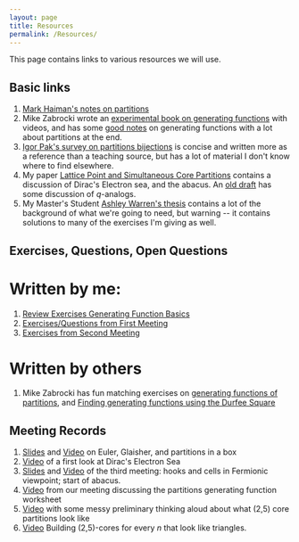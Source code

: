 ```yaml
---
layout: page
title: Resources
permalink: /Resources/
---
```


This page contains links to various resources we will use.

Basic links
---

1. [Mark Haiman's notes on partitions](https://math.berkeley.edu/~mhaiman/math172-spring10/partitions.pdf)
2. Mike Zabrocki wrote an [experimental book on generating functions](http://garsia.math.yorku.ca/~zabrocki/MMM1/) with videos, and has some [good notes](http://garsia.math.yorku.ca/~zabrocki/math4160f19/notes/ch4_generating_functions.pdf) on generating functions with a lot about partitions at the end. 
3. [Igor Pak's survey on partitions bijections](https://www.math.ucla.edu/~pak/papers/psurvey.pdf) is concise and written more as a reference than a teaching source, but has a lot of material I don't know where to find elsewhere.
4. My paper [Lattice Point and Simultaneous Core Partitions](https://arxiv.org/abs/1502.07934) contains a discussion of Dirac's Electron sea, and the abacus.  An [old draft](https://arxiv.org/pdf/1502.07934v1.pdf) has some discussion of $q$-analogs.
5. My Master's Student [Ashley Warren's thesis](/Partitions-Lab/LaTeX/WarrenFinal.pdf) contains a lot of the background of what we're going to need, but warning -- it contains solutions to many of the exercises I'm giving as well.




Exercises, Questions, Open Questions
---

Written by me:
===

1. [Review Exercises Generating Function Basics](/Partitions-Lab/LaTeX/GeneratingFunctionsBasicExercises.pdf)
2. [Exercises/Questions from First Meeting](/Partitions-Lab/LaTeX/Introduction.pdf)
3. [Exercises from Second Meeting](/Partitions-Lab/LaTeX/)

Written by others
===
1. Mike Zabrocki has fun matching exercises on [generating functions of partitions](http://garsia.math.yorku.ca/~zabrocki/math4160f19/files/partitionsmatching.pdf), and [Finding generating functions using the Durfee Square](http://garsia.math.yorku.ca/~zabrocki/math4160f19/files/partitionnotmatching.pdf)


Meeting Records
---
1. [Slides](/Partitions-Lab/LaTeX/SecondMeeting.pdf) and [Video](https://eu-lti.bbcollab.com/recording/68fb53850aaa4dbbaf0715e1b0233cff) on Euler, Glaisher, and partitions in a box 
2. [Video](https://eu-lti.bbcollab.com/recording/079b842754b74a07a1e0f6ec9b7b20f6) of a first look at Dirac's Electron Sea
3. [Slides](/Partitions-Lab/LaTeX/ThirdMeeting.pdf) and [Video](https://eu-lti.bbcollab.com/recording/1ec836689655464881395d23344bbc92) of the third meeting: hooks and cells in Fermionic viewpoint; start of abacus.
4. [Video](https://eu-lti.bbcollab.com/recording/ed419f35e89a48699fc93ab1f0a2f253) from our meeting discussing the partitions generating function worksheet
5. [Video](https://eu-lti.bbcollab.com/recording/1360b8c8ca9a4fba81f780fd240fdb3c) with some messy preliminary thinking aloud about what (2,5) core partitions look like
6. [Video](https://eu-lti.bbcollab.com/recording/6d147bb2132c4716ab64d593a1ab50d0) Building (2,5)-cores for every $n$ that look like triangles.

